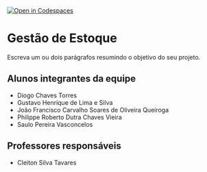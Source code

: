 [![Open in Codespaces](https://classroom.github.com/assets/launch-codespace-f4981d0f882b2a3f0472912d15f9806d57e124e0fc890972558857b51b24a6f9.svg)](https://classroom.github.com/open-in-codespaces?assignment_repo_id=10129336)
# Gestão de Estoque
Escreva um ou dois parágrafos resumindo o objetivo do seu projeto.

## Alunos integrantes da equipe

* Diogo Chaves Torres
* Gustavo Henrique de Lima e Silva
* João Francisco Carvalho Soares de Oliveira Queiroga
* Philippe Roberto Dutra Chaves Vieira
* Saulo Pereira Vasconcelos



## Professores responsáveis

* Cleiton Silva Tavares


